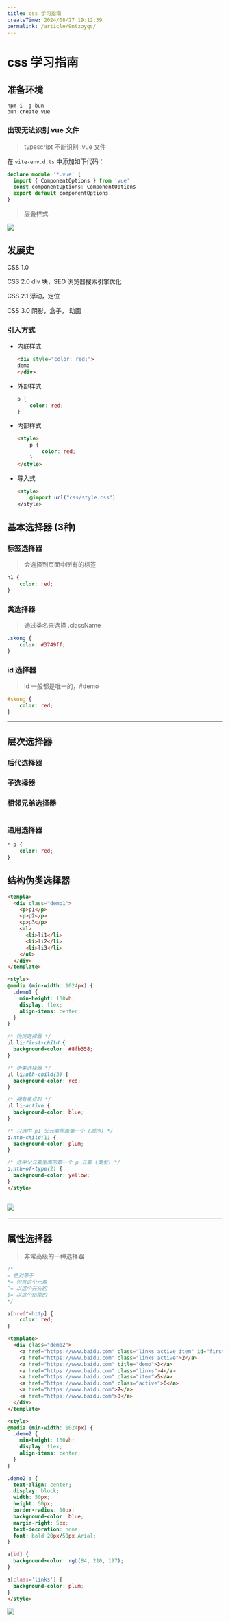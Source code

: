 ```yaml
---
title: css 学习指南
createTime: 2024/08/27 19:12:39
permalink: /article/9ntzoyqc/
---
```

# css 学习指南

## 准备环境

```shell
npm i -g bun
bun create vue
```

### 出现无法识别 vue 文件

> typescript 不能识别 .vue 文件

在 `vite-env.d.ts` 中添加如下代码：

```ts
declare module '*.vue' {
  import { ComponentOptions } from 'vue'
  const componentOptions: ComponentOptions
  export default componentOptions
}
```

> 层叠样式

![](/images/2024-08-27-19-04-40-image.png)

## 发展史

CSS 1.0

CSS 2.0 div 块，SEO 浏览器搜索引擎优化

CSS 2.1 浮动，定位

CSS 3.0 阴影，盒子， 动画

### 引入方式

+ 内联样式
  
  ```html
  <div style="color: red;">
  demo
  </div>
  ```

+ 外部样式
  
  ```css
  p {
      color: red;
  }
  ```

+ 内部样式
  
  ```html
  <style>
      p {
          color: red;
      }
  </style>
  ```

+ 导入式
  
  ```html
  <style>
      @import url("css/style.css")
  </style>
  ```

## 基本选择器 (3种)

### 标签选择器

> 会选择到页面中所有的标签

```css
h1 {
    color: red;
}
```

### 类选择器

> 通过类名来选择 .className

```css
.skong {
    color: #3749ff;    
}
```

### id 选择器

> id 一般都是唯一的，#demo

```css
#skong {
    color: red;
}
```

---

## 层次选择器

### 后代选择器

### 子选择器

### 相邻兄弟选择器

```css

```

### 通用选择器

```css
* p {
    color: red;
}
```

## 结构伪类选择器

```html
<templa>
  <div class="demo1">
    <p>p1</p>
    <p>p2</p>
    <p>p3</p>
    <ul>
      <li>li1</li>
      <li>li2</li>
      <li>li3</li>
    </ul>
  </div>
</template>

<style>
@media (min-width: 1024px) {
  .demo1 {
    min-height: 100vh;
    display: flex;
    align-items: center;
  }
}

/* 伪类选择器 */
ul li:first-child {
  background-color: #8fb358;
}

/* 伪类选择器 */
ul li:nth-child(3) {
  background-color: red;
}

/* 拥有焦点时 */
ul li:active {
  background-color: blue;
}

/* 只选中 p1 父元素里面第一个 (顺序) */
p:nth-child(1) {
  background-color: plum;
}

/* 选中父元素里面的第一个 p 元素 (类型) */
p:nth-of-type(2) {
  background-color: yellow;
}
</style>
```

## ![](/images/2024-08-28-15-09-01-image.png)

---

## 属性选择器

> 非常高级的一种选择器

```css
/*
= 绝对等于
*= 包含这个元素
^= 以这个开头的
$= 以这个结尾的
*/

a[href^=http] {
    color: red;
}
```

```html
<template>
  <div class="demo2">
    <a href="https://www.baidu.com" class="links active item" id="first">1</a>
    <a href="https://www.baidu.com" class="links active">2</a>
    <a href="https://www.baidu.com" title="demo">3</a>
    <a href="https://www.baidu.com" class="links">4</a>
    <a href="https://www.baidu.com" class="item">5</a>
    <a href="https://www.baidu.com" class="active">6</a>
    <a href="https://www.baidu.com">7</a>
    <a href="https://www.baidu.com">8</a>
  </div>
</template>

<style>
@media (min-width: 1024px) {
  .demo2 {
    min-height: 100vh;
    display: flex;
    align-items: center;
  }
}

.demo2 a {
  text-align: center;
  display: block;
  width: 50px;
  height: 50px;
  border-radius: 10px;
  background-color: blue;
  margin-right: 5px;
  text-decoration: none;
  font: bold 20px/50px Arial;
}

a[id] {
  background-color: rgb(84, 210, 197);
}

a[class='links'] {
  background-color: plum;
}
</style>
```

![](/images/2024-08-28-15-33-17-image.png)
